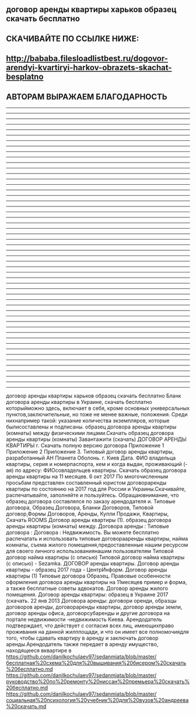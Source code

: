 договор аренды квартиры харьков образец скачать бесплатно
--------------------------------------------------
СКАЧИВАЙТЕ ПО ССЫЛКЕ НИЖЕ:
--------------------------------------------------
http://bababa.filesloadlistbest.ru/dogovor-arendyi-kvartiryi-harkov-obrazets-skachat-besplatno
--------------------------------------------------
АВТОРАМ ВЫРАЖАЕМ БЛАГОДАРНОСТЬ
--------------------------------------------------
--------------------------------------------------
--------------------------------------------------
--------------------------------------------------
--------------------------------------------------
--------------------------------------------------
--------------------------------------------------
--------------------------------------------------
--------------------------------------------------
--------------------------------------------------
--------------------------------------------------
--------------------------------------------------
--------------------------------------------------
--------------------------------------------------
--------------------------------------------------
--------------------------------------------------
--------------------------------------------------
--------------------------------------------------
--------------------------------------------------
--------------------------------------------------
--------------------------------------------------
--------------------------------------------------
--------------------------------------------------
--------------------------------------------------
--------------------------------------------------
--------------------------------------------------
--------------------------------------------------
--------------------------------------------------
--------------------------------------------------
--------------------------------------------------
--------------------------------------------------
--------------------------------------------------
--------------------------------------------------
--------------------------------------------------
--------------------------------------------------
--------------------------------------------------
--------------------------------------------------
--------------------------------------------------
--------------------------------------------------
--------------------------------------------------
--------------------------------------------------
--------------------------------------------------
--------------------------------------------------
--------------------------------------------------
--------------------------------------------------
--------------------------------------------------
--------------------------------------------------
--------------------------------------------------
--------------------------------------------------
--------------------------------------------------
--------------------------------------------------
--------------------------------------------------
--------------------------------------------------
договор аренды квартиры харьков образец скачать бесплатно Бланк договора аренды квартиры в Украине, скачать бесплатно которыйможно здесь, включает в себя, кроме основных универсальных пунктов,заключительные, но тоже не менее важные, положения. Среди нихнапример такой: указание количества экземпляров, которые былисоставлены и подписаны. образец договора аренды квартиры (комнаты) между физическими лицами.Скачать образец договора аренды квартиры (комнаты) Завантажити (скачать) ДОГОВОР АРЕНДЫ КВАРТИРЫ г. Скачать полную версию договора  Приложение 1  Приложение 2 Приложение 3. Типовый договор аренды квартиры, разработанный АН Планета Оболонь. г. Киев Дата. ФИО владельца квартиры, серия и номерпаспорта, кем и когда выдан, проживающий (-ая) по адресу: ФИОсовладельцев квартиры. Скачать образец договора аренды квартиры на 11 месяцев. 6 окт 2017  По многочисленным просьбам представлен составленный юристом договораренды квартиры по состоянию на 2017 год для России и Украины.Скачивайте, распечатывайте, заполняйте и пользуйтесь. Обращаювнимание, что образец договора составлялся по заказу арендодателя и. Типовые договора, Образец Договора, Бланки Договоров, Типовой договор,Формы Договоров, Аренды, Купли Продажи, Квартиры, Скачать ROOMS Договор аренды квартиры (1). образец договора аренды квартиры (комнаты) между. Договора аренды : Типовые договора : Договора : Недвижимость. Вы можете бесплатно распечатать и использовать типовые договорааренды квартиры, найма комнаты, съема жилого помещения,предоставленные нашим ресурсом для своего личного использованиянашим пользователям Типовой договор найма квартиры (с описью)
Типовой договор найма квартиры (с описью) - Sezamka. ДОГОВОР аренды квартиры. Договор аренды квартиры - образец 2017 года - ЦентрИнформ. Договор аренды квартиры (1)  Типовые договора  Образец. Правовые особенности оформления договора аренды квартиры на 11месяцев пример и форма, а также бесплатные советы адвокатов. Договор аренды жилого помещения. Договор аренды квартиры: образец в Украине 2017 (скачать. 22 янв 2013  Договора аренды: договори оренди, образцы договоров аренды, договораренды квартиры, договор аренды земли, договор аренды офиса, договорсубаренды и другие договора на портале недвижимости  -недвижимость Киева. Арендодатель подтверждает, что действует с согласия всех лиц, имеющихправо проживания на данной жилплощади, и что он имеет все полномочиядля того, чтобы сдавать квартиру в аренду и заключать договор аренды.Арендодатель также передает в аренду имущество, находящееся вквартире в
https://github.com/danilkochulaev97/sedanmiata/blob/master/бесплатная%20схема%20для%20вышивания%20бисером%20скачать%20бесплатно.md
https://github.com/danilkochulaev97/sedanmiata/blob/master/руководство%20по%20ремонту%20ниссан%20премьера%20скачать%20бесплатно.md
https://github.com/danilkochulaev97/sedanmiata/blob/master/социальная%20психология%20учебник%20для%20вузов%20андреева%20скачать.md